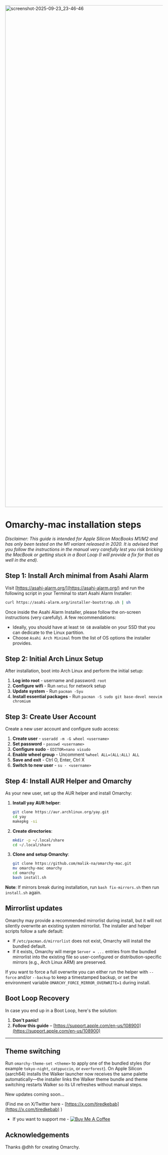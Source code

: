 
<img width="2560" height="1600" alt="screenshot-2025-09-23_23-46-46" src="https://github.com/user-attachments/assets/9d38cd95-ff1c-4bde-8756-52a94f391a9c" />

# Omarchy-mac installation steps

_Disclaimer: This guide is intended for Apple Silicon MacBooks M1/M2 and has only been tested on the M1 variant released in 2020. It is advised that you follow the instructions in the manual very carefully lest you risk bricking the MacBook or getting stuck in a Boot Loop (I will provide a fix for that as well in the end)._

## Step 1: Install Arch minimal from Asahi Alarm

Visit [https://asahi-alarm.org/](https://asahi-alarm.org/) and run the following script in your Terminal to start Asahi Alarm Installer:

```bash
curl https://asahi-alarm.org/installer-bootstrap.sh | sh
```

Once inside the Asahi Alarm Installer, please follow the on-screen instructions (very carefully). A few recommendations:

- Ideally, you should have at least `50 GB` available on your SSD that you can dedicate to the Linux partition.
- Choose `Asahi Arch Minimal` from the list of OS options the installer provides.

## Step 2: Initial Arch Linux Setup

After installation, boot into Arch Linux and perform the initial setup:

1. **Log into root** - username and password: `root`
2. **Configure wifi** - Run `nmtui` for network setup
3. **Update system** - Run `pacman -Syu`
4. **Install essential packages** - Run `pacman -S sudo git base-devel neovim chromium`

## Step 3: Create User Account

Create a new user account and configure sudo access:

1. **Create user** - `useradd -m -G wheel <username>`
2. **Set password** - `passwd <username>`
3. **Configure sudo** - `EDITOR=nano visudo`
4. **Enable wheel group** - Uncomment `%wheel ALL=(ALL:ALL) ALL`
5. **Save and exit** - Ctrl O, Enter, Ctrl X
6. **Switch to new user** - `su - <username>`

## Step 4: Install AUR Helper and Omarchy

As your new user, set up the AUR helper and install Omarchy:

1. **Install yay AUR helper**:
   ```bash
   git clone https://aur.archlinux.org/yay.git
   cd yay
   makepkg -si
   ```

2. **Create directories**:
   ```bash
   mkdir -p ~/.local/share
   cd ~/.local/share
   ```

3. **Clone and setup Omarchy**:
   ```bash
   git clone https://github.com/malik-na/omarchy-mac.git
   mv omarchy-mac omarchy
   cd omarchy
   bash install.sh
   ```

**Note**: If mirrors break during installation, run `bash fix-mirrors.sh` then run `install.sh` again.

## Mirrorlist updates

Omarchy may provide a recommended mirrorlist during install, but it will not silently overwrite an existing system mirrorlist. The installer and helper scripts follow a safe default:

- If `/etc/pacman.d/mirrorlist` does not exist, Omarchy will install the bundled default.
- If it exists, Omarchy will merge `Server = ...` entries from the bundled mirrorlist into the existing file so user-configured or distribution-specific mirrors (e.g., Arch Linux ARM) are preserved.

If you want to force a full overwrite you can either run the helper with `--force` and/or `--backup` to keep a timestamped backup, or set the environment variable `OMARCHY_FORCE_MIRROR_OVERWRITE=1` during install.

## Boot Loop Recovery

In case you end up in a Boot Loop, here's the solution:

1. **Don't panic!**
2. **Follow this guide** – [https://support.apple.com/en-us/108900](https://support.apple.com/en-us/108900)

---

## Theme switching

Run `omarchy-theme-set <theme>` to apply one of the bundled styles (for example `tokyo-night`, `catppuccin`, or `everforest`). On Apple Silicon (aarch64) installs the Walker launcher now receives the same palette automatically—the installer links the Walker theme bundle and theme switching restarts Walker so its UI refreshes without manual steps.

New updates coming soon...

(Find me on X/Twitter here - [https://x.com/tiredkebab](https://x.com/tiredkebab) )

- If you want to support me -  [![Buy Me A Coffee](https://img.shields.io/badge/Buy%20Me%20A%20Coffee-FFDD00?style=for-the-badge&logo=buymeacoffee&logoColor=black)](https://buymeacoffee.com/malik2015no)


## Acknowledgements

Thanks @dhh for creating Omarchy.
